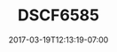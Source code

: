---
title: DSCF6585
date: 2017-03-19T12:13:19-07:00
draft: false
location: Skagit River, WA
img_url: https://d17enza3bfujl8.cloudfront.net/DSCF6585.jpg
original_fn: ""
tags:
- Skagit River, WA
- Pete

---